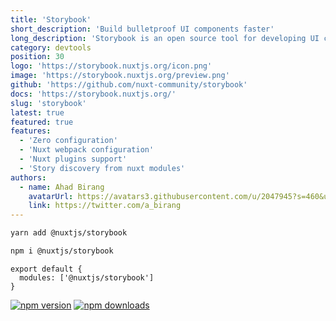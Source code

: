 ```yaml
---
title: 'Storybook'
short_description: 'Build bulletproof UI components faster'
long_description: 'Storybook is an open source tool for developing UI components in isolation. It makes building stunning UIs organized and efficient.'
category: devtools
position: 30
logo: 'https://storybook.nuxtjs.org/icon.png'
image: 'https://storybook.nuxtjs.org/preview.png'
github: 'https://github.com/nuxt-community/storybook'
docs: 'https://storybook.nuxtjs.org/'
slug: 'storybook'
latest: true
featured: true
features:
  - 'Zero configuration'
  - 'Nuxt webpack configuration'
  - 'Nuxt plugins support'
  - 'Story discovery from nuxt modules'
authors:
  - name: Ahad Birang
    avatarUrl: https://avatars3.githubusercontent.com/u/2047945?s=460&u=67389719f8d4c9c579f1c652549940edbc05cab5&v=4
    link: https://twitter.com/a_birang
---
```


<code-group>
<code-block label="Yarn" active>

```bash
yarn add @nuxtjs/storybook
```

  </code-block>
  <code-block label="NPM">

```bash
npm i @nuxtjs/storybook
```

  </code-block>
</code-group>

```js{}[nuxt.config.js]
export default {
  modules: ['@nuxtjs/storybook']
}
```

<docs-button :docs="docs"></docs-button>

<authors :authors="authors"></authors>

<npm-buttons>
  <a href="https://npmjs.com/package/@nuxtjs/storybook" rel="nofollow"><img src="https://camo.githubusercontent.com/9ad14518cf453f44911b4d8faf3c852972f2e2f1/68747470733a2f2f696d672e736869656c64732e696f2f6e706d2f762f406e7578746a732f73746f7279626f6f6b2f6c61746573742e737667" alt="npm version" data-canonical-src="https://img.shields.io/npm/v/@nuxtjs/storybook/latest.svg" style="max-width:100%;"></a>
  <a href="https://npmjs.com/package/@nuxtjs/storybook" rel="nofollow"><img src="https://camo.githubusercontent.com/2e78760a8a1c091801c33820d310c913b09a984c/68747470733a2f2f696d672e736869656c64732e696f2f6e706d2f64742f406e7578746a732f73746f7279626f6f6b2e737667" alt="npm downloads" data-canonical-src="https://img.shields.io/npm/dt/@nuxtjs/storybook.svg" style="max-width:100%;"></a>  
</npm-buttons>
